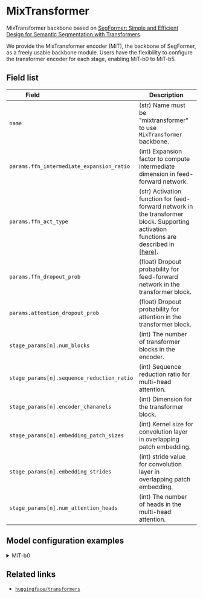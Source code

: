 # MixTransformer

MixTransformer backbone based on [SegFormer: Simple and Efficient Design for Semantic Segmentation with Transformers](https://proceedings.neurips.cc/paper/2021/file/64f1f27bf1b4ec22924fd0acb550c235-Paper.pdf).

We provide the MixTransformer encoder (MiT), the backbone of SegFormer, as a freely usable backbone module. Users have the flexibility to configure the transformer encoder for each stage, enabling MiT-b0 to MiT-b5.

## Field list

| Field <img width=200/> | Description |
|---|---|
|`name` | (str) Name must be "mixtransformer" to use `MixTransformer` backbone. |
| `params.ffn_intermediate_expansion_ratio` | (int) Expansion factor to compute intermediate dimension in feed-forward network. |
| `params.ffn_act_type` | (str) Activation function for feed-forward network in the transformer block. Supporting activation functions are described in [[here]](../../components/model/activations.md). |
| `params.ffn_dropout_prob` | (float) Dropout probability for feed-forward network in the transformer block. |
| `params.attention_dropout_prob` | (float) Dropout probability for attention in the transformer block. |
| `stage_params[n].num_blocks` | (int) The number of transformer blocks in the encoder. |
| `stage_params[n].sequence_reduction_ratio` | (int) Sequence reduction ratio for multi-head attention. |
| `stage_params[n].encoder_chananels` | (int) Dimension for the transformer block. |
| `stage_params[n].embedding_patch_sizes` | (int) Kernel size for convolution layer in overlapping patch embedding. |
| `stage_params[n].embedding_strides` | (int) stride value for convolution layer in overlapping patch embedding. |
| `stage_params[n].num_attention_heads` | (int) The number of heads in the multi-head attention. |

## Model configuration examples

<details>
  <summary>MiT-b0</summary>
  
  ```yaml
  model:
    architecture:
      backbone:
        name: mixtransformer
        params:
          ffn_intermediate_expansion_ratio: 4
          ffn_act_type: "gelu"
          ffn_dropout_prob: 0.0
          attention_dropout_prob: 0.0
        stage_params:
          -
            num_blocks: 2
            sequence_reduction_ratio: 8
            attention_chananels: 32
            embedding_patch_sizes: 7
            embedding_strides: 4
            num_attention_heads: 1
          -
            num_blocks: 2
            sequence_reduction_ratio: 4
            attention_chananels: 64
            embedding_patch_sizes: 3
            embedding_strides: 2
            num_attention_heads: 2
          -
            num_blocks: 2
            sequence_reduction_ratio: 2
            attention_chananels: 160
            embedding_patch_sizes: 3
            embedding_strides: 2
            num_attention_heads: 5
          -
            num_blocks: 2
            sequence_reduction_ratio: 1
            attention_chananels: 256
            embedding_patch_sizes: 3
            embedding_strides: 2
            num_attention_heads: 8
  ```
</details>

## Related links
- [`huggingface/transformers`](https://github.com/huggingface/transformers/tree/main/src/transformers/models/segformer)
